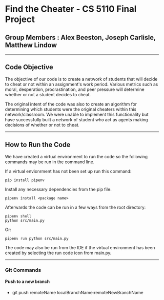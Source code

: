 # Find the Cheater - CS 5110 Final Project

## Group Members : Alex Beeston, Joseph Carlisle, Matthew Lindow

---

## Code Objective

The objective of our code is to create a network of students that will decide to cheat or not within an assignment's work period. Various metrics such as moral, desperation, procrastination, and peer pressure will determine whether or not a student decides to cheat.

The original intent of the code was also to create an algorithm for determining which students were the original cheaters within this network/classroom. We were unable to implement this functionality but have successfully built a network of student who act as agents making decisions of whether or not to cheat.

---

## How to Run the Code

We have created a virtual environment to run the code so the following commands may be run in the command line.

If a virtual envionrment has not been set up run this command:

    pip install pipenv

Install any necessary dependencies from the pip file.

    pipenv install <package name>

Afterwards the code can be run in a few ways from the root directory:

    pipenv shell
    python src/main.py 

Or:

    pipenv run python src/main.py

The code may also be run from the IDE if the virtual environment has been created by selecting the run code icon from main.py.

---

### Git Commands

#### Push to a new branch

- git push remoteName localBranchName:remoteNewBranchName
